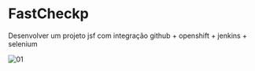 FastCheckp
========

 Desenvolver um projeto jsf com integração github + openshift + jenkins + selenium
 
 ![01](https://user-images.githubusercontent.com/5403801/131262754-a9172e58-0d26-488d-a476-ea243b85245a.jpg)

 


 

 
 
 
